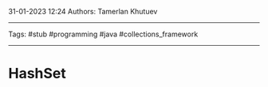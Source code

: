 31-01-2023
12:24
Authors: Tamerlan Khutuev
***
Tags: #stub #programming #java #collections_framework 
***
# HashSet


